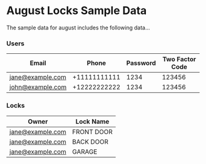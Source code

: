 # August Locks Sample Data

The sample data for august includes the following data...

### Users

| Email            | Phone        | Password | Two Factor Code |
| ---------------- | ------------ | -------- | --------------- |
| jane@example.com | +11111111111 | 1234     | 123456          |
| john@example.com | +12222222222 | 1234     | 123456          |

### Locks

| Owner            | Lock Name  |
| ---------------- | ---------- |
| jane@example.com | FRONT DOOR |
| jane@example.com | BACK DOOR  |
| jane@example.com | GARAGE     |

